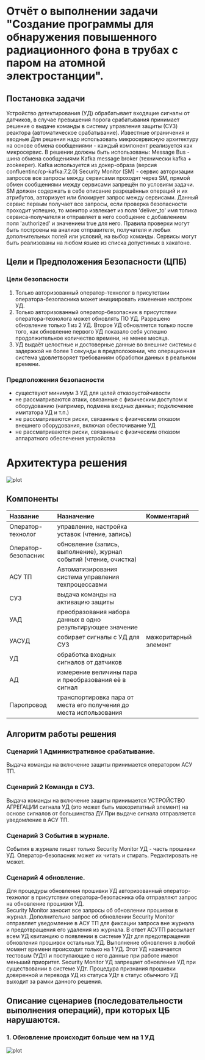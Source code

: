 #  Отчёт о выполнении задачи "Создание программы для обнаружения повышенного радиационного фона в трубах с паром на атомной электростанции".


## Постановка задачи
Устройство детектирования (УД) обрабатывает входящие сигналы от датчиков, в случае превышения порога срабатывания принимает решение о выдаче команды в систему управления защиты (СУЗ) реактора (автоматическое срабатывание).
Известные ограничения и вводные
Для решения надо использовать микросервисную архитектуру на основе обмена сообщениями - каждый компонент реализуется как микросервис.
В решении должны быть использованы:
Message Bus - шина обмена сообщениями
Kafka message broker (технически kafka + zookeeper). Kafka используется из докер-образа (версия confluentinc/cp-kafka:7.2.0)
Security Monitor (SM) - сервис авторизации запросов все запросы между сервисами проходят через SM, прямой обмен сообщениями между сервисами запрещён по условиям задачи. SM должен содержать в себе описание разрешённых операций и их атрибутов, авторизует или блокирует запрос между сервисами. Данный сервис первым получает все запросы, если проверка безопасности проходит успешно, то монитор извлекает из поля 'deliver_to' имя топика сервиса-получателя и отправляет в него сообщение с добавлением поля 'authorized' и значением true для него. Правила проверки могут быть построены на анализе отправителя, получателя и любых дополнительных полей или условий, на выбор команды.
Сервисы могут быть реализованы на любом языке из списка допустимых в хакатоне.
## Цели и Предположения Безопасности (ЦПБ)
### Цели безопасности
1. Только авторизованный оператор-технолог в присутствии оператора-безопасника может инициировать изменение настроек УД.
2. Только авторизованный оператор-безопасник в присутствии оператора-технолога может обновлять ПО УД.  Разрешено обновление только 1 из 2 УД. Второе УД обновляется только после того, как обновление первого УД показало себя успешно продолжительное количество времени, не менее месяца. 
3. УД выдаёт целостные и достоверные данные во внешние системы с задержкой не более 1 секунды в предположении, что операционная система удовлетворяет требованиям обработки данных в реальном времени.

### Предположения безопасности
- существуют минимум 3 УД для целей отказоустойчивости
- не рассматриваются атаки, связанные с физическим доступом к
оборудованию (например, подмена входных данных; подключение
имитатора УД и т.п.)
- не рассматриваются риски, связанные с физическим отказом внешнего
оборудования, включая обесточивание УД
- не рассматриваются риски, связанные с физическим отказом
аппаратного обеспечения устройства


# Архитектура решения
![plot](https://git.codenrock.com/cyberimmune/cnrprod-team-28940/npp/-/blob/main/arch.jpg)
## Компоненты
|Название|Назначение|Комментарий|
|:-------|:---------|:----------|
|Оператор-технолог|управление, настройка уставок (чтение, запись)|  |
|Оператор-безопасник|обновление (запись, выполнение), журнал событий (чтение, очистка)|  |
|АСУ ТП|Автоматизирования система управления техпроцессавми|  |
|СУЗ|выдача команды на активацию  защиты |  |
|УАД|преобразования набора данных в одно результирующее значение|  |
|УАСУД |собирает сигналы с УД для СУЗ| мажоритарный элемент |
|УД|обработка входных сигналов от датчиков|  |
|АД|измерение величины пара и преобразования её в сигнал|  |
|Паропровод|транспортировка пара от места его получения до места использования|  |


## Алгоритм работы решения

### Сценарий 1 Административное срабатывание.
Выдача команды на включение защиты принимается оператором АСУ ТП.

### Сценарий 2 Команда в СУЗ.
Выдача команды на включение защиты принимается УСТРОЙСТВО  АГРЕГАЦИИ  сигнала УД (это может быть мажоритатный элемент) на основе сигналов от большинства ДУ.При выдаче сигнала отправляется уведомление в АСУ ТП. 

### Сценарий 3 События в журнале.
События в журнале пишет только 
Security Monitor УД - часть прошивки УД. Оператор-безопасник  может их читать и стирать. Редактировать не может.

### Сценарий 4 обновление.
Для процедуры обновления прошивки УД авторизованный оператор-технолог в присутствии оператора-безопасника оба отправляют запрос на обновление прошивки УД.  
Security Monitor заносит все запросы  об обновлении прошивки в журнал.
Дополнительно запрос об обновлении Security Monitor отправляет уведомление в АСУ ТП для фиксации запроса вне журнала и предотвращения его удаления из журнала. В ответ АСУТП рассылает всем УД квитанцию о появлении в системе УДт для предотвращения обновления прошивок остальных УД.
Выполнение обновления в любой момент времени происходит только на 1 УД. Этот УД назначается тестовым (УДт) и поступающие с него данные при работе имеют меньший приоритет.
Security Monitor УД запрещает обновление УД при существовании в системе УДт. 
Процедура  признания прошивки доверенной и перевода УД из статуса УДт в статус обычного УД выходит за рамки  данного решения. 

## Описание cценариев (последовательности выполнения операций), при которых ЦБ нарушаются.
### 1. Обновление происходит больше чем на 1 УД
![plot](https://git.codenrock.com/cyberimmune/cnrprod-team-28940/npp/-/blob/main/upd-more-1.jpg)
